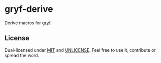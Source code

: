 # gryf-derive

Derive macros for [gryf](https://github.com/pnevyk/gryf).

## License

Dual-licensed under [MIT](LICENSE) and [UNLICENSE](UNLICENSE). Feel free to use
it, contribute or spread the word.
